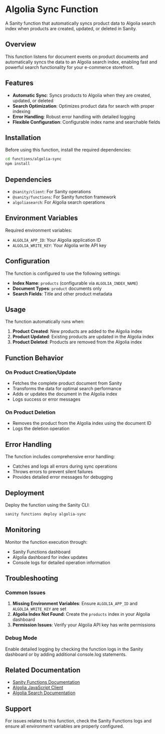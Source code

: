 # Algolia Sync Function

A Sanity function that automatically syncs product data to Algolia search index when products are created, updated, or deleted in Sanity.

## Overview

This function listens for document events on product documents and automatically syncs the data to an Algolia search index, enabling fast and powerful search functionality for your e-commerce storefront.

## Features

- **Automatic Sync**: Syncs products to Algolia when they are created, updated, or deleted
- **Search Optimization**: Optimizes product data for search with proper indexing
- **Error Handling**: Robust error handling with detailed logging
- **Flexible Configuration**: Configurable index name and searchable fields

## Installation

Before using this function, install the required dependencies:

```bash
cd functions/algolia-sync
npm install
```

## Dependencies

- `@sanity/client`: For Sanity operations
- `@sanity/functions`: For Sanity function framework
- `algoliasearch`: For Algolia search operations

## Environment Variables

Required environment variables:

- `ALGOLIA_APP_ID`: Your Algolia application ID
- `ALGOLIA_WRITE_KEY`: Your Algolia write API key

## Configuration

The function is configured to use the following settings:

- **Index Name**: `products` (configurable via `ALGOLIA_INDEX_NAME`)
- **Document Types**: `product` documents only
- **Search Fields**: Title and other product metadata

## Usage

The function automatically runs when:

1. **Product Created**: New products are added to the Algolia index
2. **Product Updated**: Existing products are updated in the Algolia index
3. **Product Deleted**: Products are removed from the Algolia index

## Function Behavior

### On Product Creation/Update
- Fetches the complete product document from Sanity
- Transforms the data for optimal search performance
- Adds or updates the document in the Algolia index
- Logs success or error messages

### On Product Deletion
- Removes the product from the Algolia index using the document ID
- Logs the deletion operation

## Error Handling

The function includes comprehensive error handling:

- Catches and logs all errors during sync operations
- Throws errors to prevent silent failures
- Provides detailed error messages for debugging

## Deployment

Deploy the function using the Sanity CLI:

```bash
sanity functions deploy algolia-sync
```

## Monitoring

Monitor the function execution through:

- Sanity Functions dashboard
- Algolia dashboard for index updates
- Console logs for detailed operation information

## Troubleshooting

### Common Issues

1. **Missing Environment Variables**: Ensure `ALGOLIA_APP_ID` and `ALGOLIA_WRITE_KEY` are set
2. **Algolia Index Not Found**: Create the `products` index in your Algolia dashboard
3. **Permission Issues**: Verify your Algolia API key has write permissions

### Debug Mode

Enable detailed logging by checking the function logs in the Sanity dashboard or by adding additional console.log statements.

## Related Documentation

- [Sanity Functions Documentation](https://www.sanity.io/docs/functions)
- [Algolia JavaScript Client](https://www.algolia.com/doc/api-client/getting-started/install/javascript/)
- [Algolia Search Documentation](https://www.algolia.com/doc/)

## Support

For issues related to this function, check the Sanity Functions logs and ensure all environment variables are properly configured.
